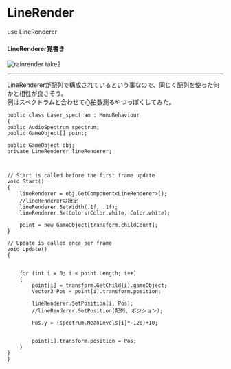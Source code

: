 # LineRender
use LineRenderer

#### LineRenderer覚書き
![rainrender take2](https://user-images.githubusercontent.com/43961147/62193387-9c56de00-b3b2-11e9-9009-a2cb04360b50.gif)
*** 

LineRendererが配列で構成されているという事なので、同じく配列を使った何かと相性が良さそう。  
例はスペクトラムと合わせて心拍数測るやつっぽくしてみた。  



    public class Laser_spectram : MonoBehaviour
    {
    public AudioSpectrum spectrum;
    public GameObject[] point;

    public GameObject obj;
    private LineRenderer lineRenderer;



    // Start is called before the first frame update
    void Start()
    {
        lineRenderer = obj.GetComponent<LineRenderer>();
        //lineRendererの設定
        lineRenderer.SetWidth(.1f, .1f);
        lineRenderer.SetColors(Color.white, Color.white);

        point = new GameObject[transform.childCount];
    }

    // Update is called once per frame
    void Update()
    {
      

        for (int i = 0; i < point.Length; i++)
        {
            point[i] = transform.GetChild(i).gameObject;
            Vector3 Pos = point[i].transform.position;
     
            lineRenderer.SetPosition(i, Pos);
            //lineRenderer.SetPosition(配列, ポジション);

            Pos.y = (spectrum.MeanLevels[i]*-120)+10;


            point[i].transform.position = Pos;
        }
    }
    }
